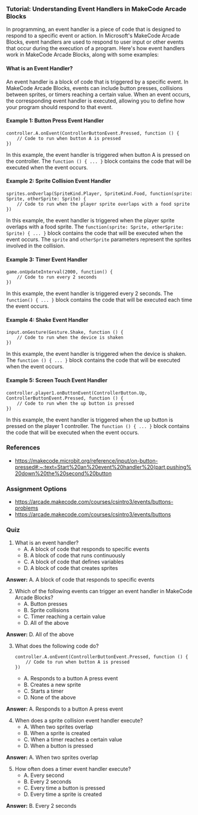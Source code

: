 ### Tutorial: Understanding Event Handlers in MakeCode Arcade Blocks

In programming, an event handler is a piece of code that is designed to respond to a specific event or action. In Microsoft's MakeCode Arcade Blocks, event handlers are used to respond to user input or other events that occur during the execution of a program. Here's how event handlers work in MakeCode Arcade Blocks, along with some examples:

#### What is an Event Handler?
An event handler is a block of code that is triggered by a specific event. In MakeCode Arcade Blocks, events can include button presses, collisions between sprites, or timers reaching a certain value. When an event occurs, the corresponding event handler is executed, allowing you to define how your program should respond to that event.

#### Example 1: Button Press Event Handler
```blocks
controller.A.onEvent(ControllerButtonEvent.Pressed, function () {
    // Code to run when button A is pressed
})
```
In this example, the event handler is triggered when button A is pressed on the controller. The `function () { ... }` block contains the code that will be executed when the event occurs.

#### Example 2: Sprite Collision Event Handler
```blocks
sprites.onOverlap(SpriteKind.Player, SpriteKind.Food, function(sprite: Sprite, otherSprite: Sprite) {
    // Code to run when the player sprite overlaps with a food sprite
})
```
In this example, the event handler is triggered when the player sprite overlaps with a food sprite. The `function(sprite: Sprite, otherSprite: Sprite) { ... }` block contains the code that will be executed when the event occurs. The `sprite` and `otherSprite` parameters represent the sprites involved in the collision.

#### Example 3: Timer Event Handler
```blocks
game.onUpdateInterval(2000, function() {
    // Code to run every 2 seconds
})
```
In this example, the event handler is triggered every 2 seconds. The `function() { ... }` block contains the code that will be executed each time the event occurs.

#### Example 4: Shake Event Handler
```blocks
input.onGesture(Gesture.Shake, function () {
    // Code to run when the device is shaken
})
```
In this example, the event handler is triggered when the device is shaken. The `function () { ... }` block contains the code that will be executed when the event occurs.

#### Example 5: Screen Touch Event Handler
```blocks
controller.player1.onButtonEvent(ControllerButton.Up, ControllerButtonEvent.Pressed, function () {
    // Code to run when the up button is pressed
})
```
In this example, the event handler is triggered when the up button is pressed on the player 1 controller. The `function () { ... }` block contains the code that will be executed when the event occurs.

### References

- https://makecode.microbit.org/reference/input/on-button-pressed#:~:text=Start%20an%20event%20handler%20(part,pushing%20down%20the%20second%20button


### Assignment Options
- https://arcade.makecode.com/courses/csintro3/events/buttons-problems
- https://arcade.makecode.com/courses/csintro3/events/buttons


### Quiz

1. What is an event handler?
   - A. A block of code that responds to specific events
   - B. A block of code that runs continuously
   - C. A block of code that defines variables
   - D. A block of code that creates sprites

**Answer:** A. A block of code that responds to specific events

2. Which of the following events can trigger an event handler in MakeCode Arcade Blocks?
   - A. Button presses
   - B. Sprite collisions
   - C. Timer reaching a certain value
   - D. All of the above

**Answer:** D. All of the above

3. What does the following code do?
   ```blocks
   controller.A.onEvent(ControllerButtonEvent.Pressed, function () {
       // Code to run when button A is pressed
   })
   ```
   - A. Responds to a button A press event
   - B. Creates a new sprite
   - C. Starts a timer
   - D. None of the above

**Answer:** A. Responds to a button A press event

4. When does a sprite collision event handler execute?
   - A. When two sprites overlap
   - B. When a sprite is created
   - C. When a timer reaches a certain value
   - D. When a button is pressed

**Answer:** A. When two sprites overlap

5. How often does a timer event handler execute?
   - A. Every second
   - B. Every 2 seconds
   - C. Every time a button is pressed
   - D. Every time a sprite is created

**Answer:** B. Every 2 seconds